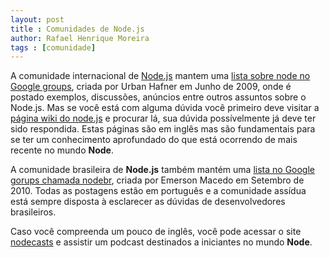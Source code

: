```yaml
---
layout: post
title : Comunidades de Node.js
author: Rafael Henrique Moreira
tags : [comunidade]
---
```

A comunidade internacional de [Node.js][] mantem uma [lista sobre node no Google groups][], criada por Urban Hafner em Junho de 2009, onde é postado exemplos, discussões, anúncios entre outros assuntos sobre o Node.js. Mas se você está com alguma dúvida você primeiro deve visitar a [página wiki do node.js][] e procurar lá, sua dúvida possívelmente já deve ter sido respondida. Estas páginas são em inglês mas são fundamentais para se ter um conhecimento aprofundado do que está ocorrendo de mais recente no mundo **Node**.

A comunidade brasileira de **Node.js** também mantém uma [lista no Google gorups chamada nodebr][], criada por Emerson Macedo em Setembro de 2010. Todas as postagens estão em português e a comunidade assídua está sempre disposta à esclarecer as dúvidas de desenvolvedores brasileiros.

Caso você compreenda um pouco de inglês, você pode acessar o site [nodecasts][] e assistir um podcast destinados a iniciantes no mundo **Node**.

[Node.js]: http://nodejs.org/
[lista sobre node no Google groups]: http://groups.google.com/group/nodejs
[página wiki do node.js]: https://github.com/joyent/node/wiki
[lista no Google gorups chamada nodebr]: http://groups.google.com/group/nodebr
[nodecasts]: http://nodecasts.org/